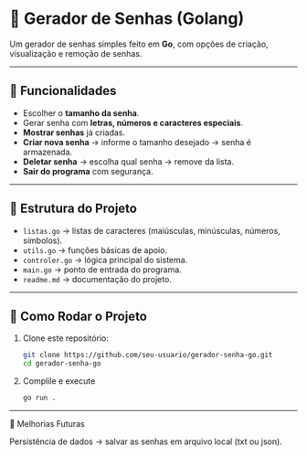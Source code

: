 # 🔐 Gerador de Senhas (Golang)

Um gerador de senhas simples feito em **Go**, com opções de criação, visualização e remoção de senhas.

---

## 📌 Funcionalidades

- Escolher o **tamanho da senha**.
- Gerar senha com **letras, números e caracteres especiais**.
- **Mostrar senhas** já criadas.
- **Criar nova senha** → informe o tamanho desejado → senha é armazenada.
- **Deletar senha** → escolha qual senha → remove da lista.
- **Sair do programa** com segurança.

---

## 📂 Estrutura do Projeto

- `listas.go` → listas de caracteres (maiúsculas, minúsculas, números, símbolos).
- `utils.go` → funções básicas de apoio.
- `controler.go` → lógica principal do sistema.
- `main.go` → ponto de entrada do programa.
- `readme.md` → documentação do projeto.

---

## 🚀 Como Rodar o Projeto

1. Clone este repositório:
   ```bash
   git clone https://github.com/seu-usuario/gerador-senha-go.git
   cd gerador-senha-go

2. Complile e execute
    ```bash
    go run .
--------------------

🔧 Melhorias Futuras

 Persistência de dados → salvar as senhas em arquivo local (txt ou json).

